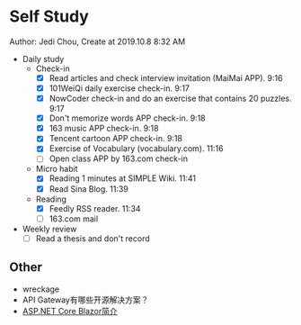 # Self Study

Author: Jedi Chou, Create at 2019.10.8 8:32 AM

* Daily study
  * Check-in
    -[x] Read articles and check interview invitation (MaiMai APP). 9:16
    -[x] 101WeiQi daily exercise check-in. 9:17
    -[x] NowCoder check-in and do an exercise that contains 20 puzzles. 9:17
    -[x] Don't memorize words APP check-in. 9:18
    -[x] 163 music APP check-in. 9:18
    -[x] Tencent cartoon APP check-in. 9:18
    -[x] Exercise of Vocabulary (vocabulary.com). 11:16
    -[ ] Open class APP by 163.com check-in

  * Micro habit
    -[x] Reading 1 minutes at SIMPLE Wiki. 11:41
    -[x] Read Sina Blog. 11:39

  * Reading
    -[x] Feedly RSS reader. 11:34
    -[ ] 163.com mail

* Weekly review
  -[ ] Read a thesis and don't record

## Other

* wreckage
* API Gateway有哪些开源解决方案？
* [ASP.NET Core Blazor简介](https://docs.microsoft.com/zh-cn/aspnet/core/blazor/?view=aspnetcore-3.0)
